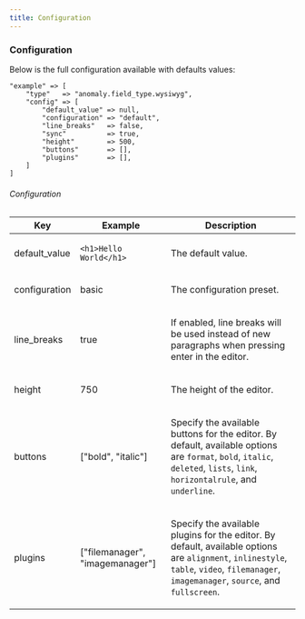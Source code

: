 ```yaml
---
title: Configuration
---
```


### Configuration

Below is the full configuration available with defaults values:

    "example" => [
        "type"   => "anomaly.field_type.wysiwyg",
        "config" => [
            "default_value" => null,
            "configuration" => "default",
            "line_breaks"   => false,
            "sync"          => true,
            "height"        => 500,
            "buttons"       => [],
            "plugins"       => [],
        ]
    ]

###### Configuration

<table class="table table-bordered table-striped">

<thead>

<tr>

<th>Key</th>

<th>Example</th>

<th>Description</th>

</tr>

</thead>

<tbody>

<tr>

<td>

default_value

</td>

<td>

`<h1>Hello World</h1>`

</td>

<td>

The default value.

</td>

</tr>

<tr>

<td>

configuration

</td>

<td>

basic

</td>

<td>

The configuration preset.

</td>

</tr>

<tr>

<td>

line_breaks

</td>

<td>

true

</td>

<td>

If enabled, line breaks will be used instead of new paragraphs when pressing enter in the editor.

</td>

</tr>

<tr>

<td>

height

</td>

<td>

750

</td>

<td>

The height of the editor.

</td>

</tr>

<tr>

<td>

buttons

</td>

<td>

["bold", "italic"]

</td>

<td>

Specify the available buttons for the editor. By default, available options are `format`, `bold`, `italic`, `deleted`, `lists`, `link`, `horizontalrule`, and `underline`.

</td>

</tr>

<tr>

<td>

plugins

</td>

<td>

["filemanager", "imagemanager"]

</td>

<td>

Specify the available plugins for the editor. By default, available options are `alignment`, `inlinestyle`, `table`, `video`, `filemanager`, `imagemanager`, `source`, and `fullscreen`.

</td>

</tr>

</tbody>

</table>
